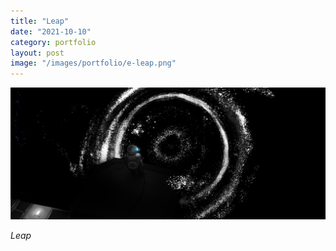 ```yaml
---
title: "Leap"
date: "2021-10-10"
category: portfolio
layout: post
image: "/images/portfolio/e-leap.png"
---
```


<p align="center">
<span class="image fit"><img src='/images/portfolio/e-leap.png' alt="leap"/></span>
</p>

*Leap*
